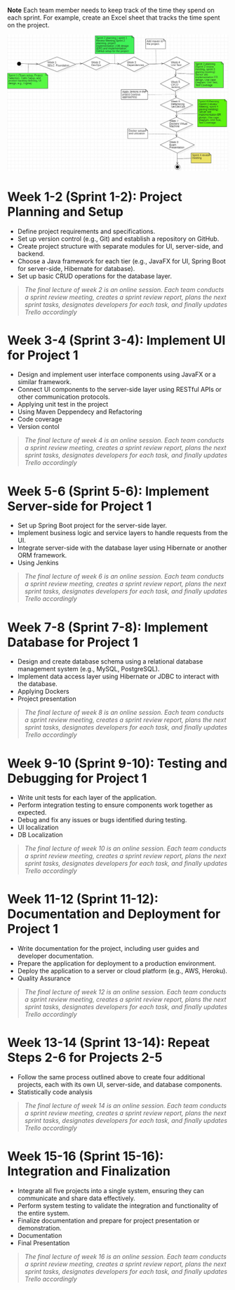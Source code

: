 **Note** Each team member needs to keep track of the time they spend on each sprint. For example, create an Excel sheet that tracks the time spent on the project.


![Tcourse and the project implementation](/Images/ThecourseOutlines.JPG)

# Week 1-2 (Sprint 1-2): Project Planning and Setup
* Define project requirements and specifications.
* Set up version control (e.g., Git) and establish a repository on GitHub.
* Create project structure with separate modules for UI, server-side, and backend.
* Choose a Java framework for each tier (e.g., JavaFX for UI, Spring Boot for server-side, Hibernate for database).
* Set up basic CRUD operations for the database layer.

> *The final lecture of week 2 is an online session. Each team conducts a sprint review meeting, creates a sprint review report, plans the next sprint tasks, designates developers for each task, and finally updates Trello accordingly* 

# Week 3-4 (Sprint 3-4): Implement UI for Project 1
* Design and implement user interface components using JavaFX or a similar framework.
* Connect UI components to the server-side layer using RESTful APIs or other communication protocols.
* Applying unit test in the project
* Using Maven Deppendecy and Refactoring
* Code coverage
* Version contol 

> *The final lecture of week 4 is an online session. Each team conducts a sprint review meeting, creates a sprint review report, plans the next sprint tasks, designates developers for each task, and finally updates Trello accordingly*

# Week 5-6 (Sprint 5-6): Implement Server-side for Project 1
* Set up Spring Boot project for the server-side layer.
* Implement business logic and service layers to handle requests from the UI.
* Integrate server-side with the database layer using Hibernate or another ORM framework.
* Using Jenkins
> *The final lecture of week 6 is an online session. Each team conducts a sprint review meeting, creates a sprint review report, plans the next sprint tasks, designates developers for each task, and finally updates Trello accordingly*

# Week 7-8 (Sprint 7-8): Implement Database for Project 1
* Design and create database schema using a relational database management system (e.g., MySQL, PostgreSQL).
* Implement data access layer using Hibernate or JDBC to interact with the database.
* Applying Dockers
* Project presentation

 > *The final lecture of week 8 is an online session. Each team conducts a sprint review meeting, creates a sprint review report, plans the next sprint tasks, designates developers for each task, and finally updates Trello accordingly*

# Week 9-10 (Sprint 9-10): Testing and Debugging for Project 1
* Write unit tests for each layer of the application.
* Perform integration testing to ensure components work together as expected.
* Debug and fix any issues or bugs identified during testing.
* UI localization
* DB Localization

> *The final lecture of week 10 is an online session. Each team conducts a sprint review meeting, creates a sprint review report, plans the next sprint tasks, designates developers for each task, and finally updates Trello accordingly*

# Week 11-12 (Sprint 11-12): Documentation and Deployment for Project 1
* Write documentation for the project, including user guides and developer documentation.
* Prepare the application for deployment to a production environment.
* Deploy the application to a server or cloud platform (e.g., AWS, Heroku).
* Quality Assurance

> *The final lecture of week 12 is an online session. Each team conducts a sprint review meeting, creates a sprint review report, plans the next sprint tasks, designates developers for each task, and finally updates Trello accordingly*

# Week 13-14 (Sprint 13-14): Repeat Steps 2-6 for Projects 2-5
* Follow the same process outlined above to create four additional projects, each with its own UI, server-side, and database components.
* Statistically code analysis

> *The final lecture of week 14 is an online session. Each team conducts a sprint review meeting, creates a sprint review report, plans the next sprint tasks, designates developers for each task, and finally updates Trello accordingly*

# Week 15-16 (Sprint 15-16): Integration and Finalization
* Integrate all five projects into a single system, ensuring they can communicate and share data effectively.
* Perform system testing to validate the integration and functionality of the entire system.
* Finalize documentation and prepare for project presentation or demonstration.
* Documentation
* Final Presentation

> *The final lecture of week 16 is an online session. Each team conducts a sprint review meeting, creates a sprint review report, plans the next sprint tasks, designates developers for each task, and finally updates Trello accordingly*
